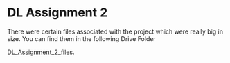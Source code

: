 # DL Assignment 2

There were certain files associated with the project which were really big in size. You can find them in the following Drive Folder 

[DL_Assignment_2_files](https://drive.google.com/drive/folders/186IWnzNgUQZNIvXYJSJPQDzz7JFUJAtT?usp=sharing).